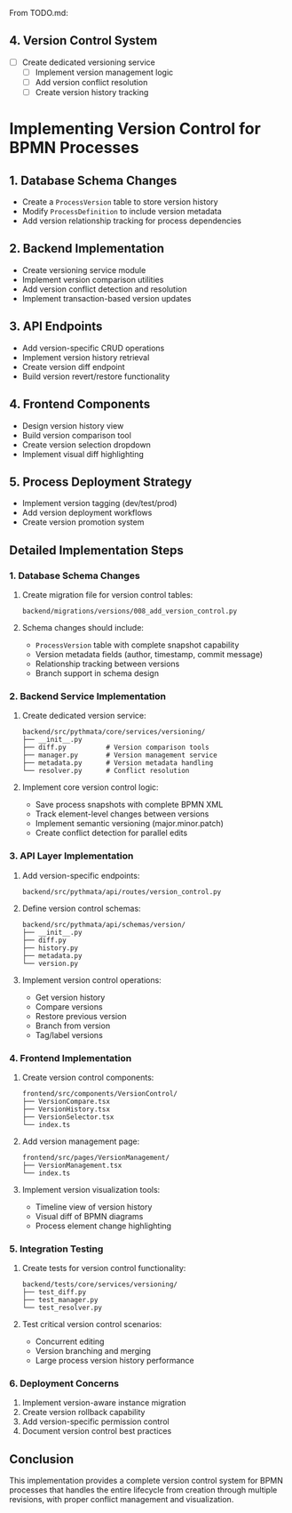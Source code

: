From TODO.md:
## 4. Version Control System
- [ ] Create dedicated versioning service
  - [ ] Implement version management logic
  - [ ] Add version conflict resolution
  - [ ] Create version history tracking

# Implementing Version Control for BPMN Processes

## 1. Database Schema Changes

- Create a `ProcessVersion` table to store version history
- Modify `ProcessDefinition` to include version metadata
- Add version relationship tracking for process dependencies

## 2. Backend Implementation

- Create versioning service module
- Implement version comparison utilities
- Add version conflict detection and resolution
- Implement transaction-based version updates

## 3. API Endpoints

- Add version-specific CRUD operations
- Implement version history retrieval
- Create version diff endpoint
- Build version revert/restore functionality

## 4. Frontend Components

- Design version history view
- Build version comparison tool
- Create version selection dropdown
- Implement visual diff highlighting

## 5. Process Deployment Strategy

- Implement version tagging (dev/test/prod)
- Add version deployment workflows
- Create version promotion system

## Detailed Implementation Steps

### 1. Database Schema Changes

1. Create migration file for version control tables:
   ```
   backend/migrations/versions/008_add_version_control.py
   ```

2. Schema changes should include:
   - `ProcessVersion` table with complete snapshot capability
   - Version metadata fields (author, timestamp, commit message)
   - Relationship tracking between versions
   - Branch support in schema design

### 2. Backend Service Implementation

1. Create dedicated version service:
   ```
   backend/src/pythmata/core/services/versioning/
   ├── __init__.py
   ├── diff.py          # Version comparison tools
   ├── manager.py       # Version management service
   ├── metadata.py      # Version metadata handling
   └── resolver.py      # Conflict resolution
   ```

2. Implement core version control logic:
   - Save process snapshots with complete BPMN XML
   - Track element-level changes between versions
   - Implement semantic versioning (major.minor.patch)
   - Create conflict detection for parallel edits

### 3. API Layer Implementation

1. Add version-specific endpoints:
   ```
   backend/src/pythmata/api/routes/version_control.py
   ```

2. Define version control schemas:
   ```
   backend/src/pythmata/api/schemas/version/
   ├── __init__.py
   ├── diff.py
   ├── history.py
   ├── metadata.py
   └── version.py
   ```

3. Implement version control operations:
   - Get version history
   - Compare versions
   - Restore previous version
   - Branch from version
   - Tag/label versions

### 4. Frontend Implementation

1. Create version control components:
   ```
   frontend/src/components/VersionControl/
   ├── VersionCompare.tsx
   ├── VersionHistory.tsx
   ├── VersionSelector.tsx
   └── index.ts
   ```

2. Add version management page:
   ```
   frontend/src/pages/VersionManagement/
   ├── VersionManagement.tsx
   └── index.ts
   ```

3. Implement version visualization tools:
   - Timeline view of version history
   - Visual diff of BPMN diagrams
   - Process element change highlighting

### 5. Integration Testing

1. Create tests for version control functionality:
   ```
   backend/tests/core/services/versioning/
   ├── test_diff.py
   ├── test_manager.py
   └── test_resolver.py
   ```

2. Test critical version control scenarios:
   - Concurrent editing
   - Version branching and merging
   - Large process version history performance

### 6. Deployment Concerns

1. Implement version-aware instance migration
2. Create version rollback capability
3. Add version-specific permission control
4. Document version control best practices

## Conclusion

This implementation provides a complete version control system for BPMN processes that handles the entire lifecycle from creation through multiple revisions, with proper conflict management and visualization.
